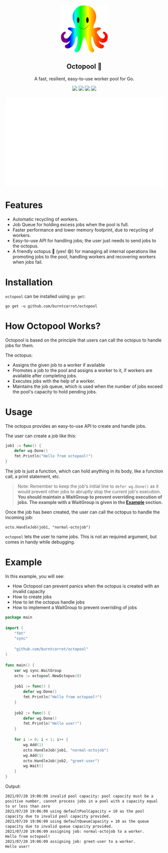 <div align = "center">
    <img src = "static/octo.png" width="150" height="150">
    <h2>Octopool 🐙</h2>
    <p>A fast, resilient, easy-to-use worker pool for Go.</p>
    <a href = "https://github.com/burntcarrot/octopool/actions?workflow=Tests"><img src = "https://github.com/burntcarrot/octopool/workflows/Tests/badge.svg"></a>
	<a href="https://codecov.io/gh/burntcarrot/octopool"><img src="https://codecov.io/gh/burntcarrot/octopool/branch/main/graph/badge.svg"/></a>
	<a href="https://goreportcard.com/report/github.com/burntcarrot/octopool"><img src="https://goreportcard.com/badge/github.com/burntcarrot/octopool" /></a>
	<a href="https://pkg.go.dev/github.com/burntcarrot/octopool"><img src="https://godoc.org/github.com/burntcarrot/octopool?status.svg" /></a>
	<br><br>
	<img src = "static/term-preview-octopool.svg">
</div>

# Features

- Automatic recycling of workers.
- Job Queue for holding excess jobs when the pool is full.
- Faster performance and lower memory footprint, due to recycling of workers.
- Easy-to-use API for handling jobs; the user just needs to send jobs to the octopus.
- A friendly octopus 🐙 (yes! 😄) for managing all internal operations like promoting jobs to the pool, handling workers and recovering workers when jobs fail.


# Installation

`octopool` can be installed using `go get`:

```
go get -u github.com/burntcarrot/octopool
```

# How Octopool Works?

Octopool is based on the principle that users can call the octopus to handle jobs for them.

The octopus:
- Assigns the given job to a worker if available
- Promotes a job to the pool and assigns a worker to it, if workers are available after completing jobs.
- Executes jobs with the help of a worker.
- Maintains the job queue, which is used when the number of jobs exceed the pool's capacity to hold pending jobs.

# Usage

The octopus provides an easy-to-use API to create and handle jobs.

The user can create a job like this:

```go
job1 := func() {
    defer wg.Done()
    fmt.Println("Hello from octopool!")
}
```

The job is just a function, which can hold anything in its body, like a function call, a print statement, etc.

> Note: Remember to keep the job's initial line to `defer wg.Done()` as it would prevent other jobs to abruptly stop the current job's execution. **You should maintain a WaitGroup to prevent overriding execution of jobs. The example with a WaitGroup is given in the [Example](#example) section.**

Once the job has been created, the user can call the octopus to handle the incoming job:

```
octo.HandleJob(job1, "normal-octojob")
```

`octopool` lets the user to name jobs. This is not an required argument, but comes in handy while debugging.

# Example

In this example, you will see:
- How Octopool can prevent panics when the octopus is created with an invalid capacity
- How to create jobs
- How to let the octopus handle jobs
- How to implement a WaitGroup to prevent overriding of jobs

```go
package main

import (
	"fmt"
	"sync"

	"github.com/burntcarrot/octopool"
)

func main() {
	var wg sync.WaitGroup
	octo := octopool.NewOctopus(0)

	job1 := func() {
		defer wg.Done()
		fmt.Println("Hello from octopool!")
	}

	job2 := func() {
		defer wg.Done()
		fmt.Println("Hello user!")
	}

	for i := 0; i < 1; i++ {
		wg.Add(1)
		octo.HandleJob(job1, "normal-octojob")
		wg.Add(1)
		octo.HandleJob(job2, "greet-user")
		wg.Wait()
	}
}
```

Output:

```
2021/07/20 19:06:09 invalid pool capacity: pool capacity must be a positive number, cannot process jobs in a pool with a capacity equal to or less than zero
2021/07/20 19:06:09 using defaultPoolCapacity = 10 as the pool capacity due to invalid pool capacity provided.
2021/07/20 19:06:09 using defaultQueueCapacity = 10 as the queue capacity due to invalid queue capacity provided.
2021/07/20 19:06:09 assigning job: normal-octojob to a worker.
Hello from octopool!
2021/07/20 19:06:09 assigning job: greet-user to a worker.
Hello user!
```
